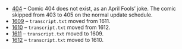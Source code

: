 * [404](./0400-0499/0404/)&nbsp;&ndash; Comic 404 does not exist, as an April Fools’ joke. The comic skipped from 403 to 405 on the normal update schedule.
* [1609](./1600-1699/1609/)&nbsp;&ndash; `transcript.txt` moved from 1611.
* [1610](./1600-1699/1610/)&nbsp;&ndash; `transcript.txt` moved from 1612.
* [1611](./1600-1699/1611/)&nbsp;&ndash; `transcript.txt` moved to 1609.
* [1612](./1600-1699/1612/)&nbsp;&ndash; `transcript.txt` moved to 1610.
